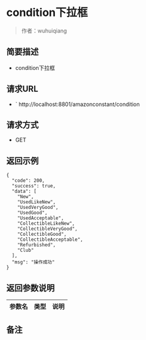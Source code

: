 # condition下拉框

> 作者：wuhuiqiang

## 简要描述

- condition下拉框

## 请求URL
- ` http://localhost:8801/amazonconstant/condition
  
## 请求方式
- GET 

## 返回示例 

``` 
{
  "code": 200,
  "success": true,
  "data": [
    "New",
    "UsedLikeNew",
    "UsedVeryGood",
    "UsedGood",
    "UsedAcceptable",
    "CollectibleLikeNew",
    "CollectibleVeryGood",
    "CollectibleGood",
    "CollectibleAcceptable",
    "Refurbished",
    "Club"
  ],
  "msg": "操作成功"
}
```

## 返回参数说明 

|参数名|类型|说明|
|:-----  |:-----|-----                           |

## 备注